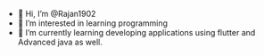 - 👋 Hi, I’m @Rajan1902
- 👀 I’m interested in learning programming
- 🌱 I’m currently learning developing applications using flutter and Advanced java as well.


<!---
Rajan1902/Rajan1902 is a ✨ special ✨ repository because its `README.md` (this file) appears on your GitHub profile.
You can click the Preview link to take a look at your changes.
--->
